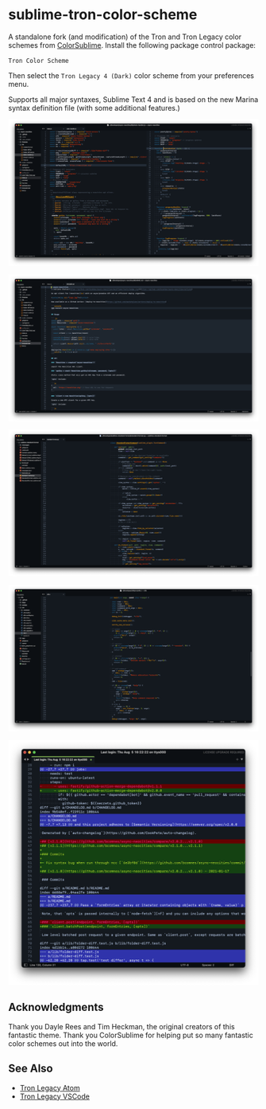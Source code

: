 # sublime-tron-color-scheme

A standalone fork (and modification) of the Tron and Tron Legacy color schemes from [ColorSublime](http://colorsublime.com/?q=tron). Install the following package control package:

```
Tron Color Scheme
```

Then select the `Tron Legacy 4 (Dark)` color scheme from your preferences menu.

Supports all major syntaxes, Sublime Text 4 and is based on the new Marina syntax definition file (with some additional features.)

![](screenshots/js.png)

![](screenshots/md.png)

![](screenshots/py.png)

![](screenshots/c.png)

![](screenshots/diff.png)

## Acknowledgments

Thank you Dayle Rees and Tim Heckman, the original creators of this fantastic theme.  Thank you ColorSublime for helping put so many fantastic color schemes out into the world.

## See Also

- [Tron Legacy Atom](https://atom.io/themes/tron-legacy)
- [Tron Legacy VSCode](https://marketplace.visualstudio.com/items?itemName=bcomnes.tron-legacy)

